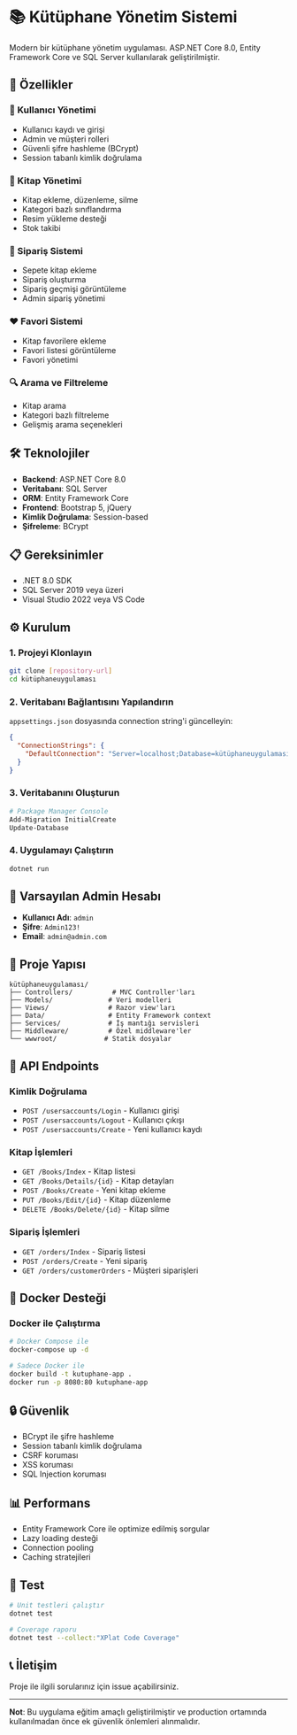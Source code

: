 # 📚 Kütüphane Yönetim Sistemi

Modern bir kütüphane yönetim uygulaması. ASP.NET Core 8.0, Entity Framework Core ve SQL Server kullanılarak geliştirilmiştir.

## 🚀 Özellikler

### 👥 Kullanıcı Yönetimi
- Kullanıcı kaydı ve girişi
- Admin ve müşteri rolleri
- Güvenli şifre hashleme (BCrypt)
- Session tabanlı kimlik doğrulama

### 📖 Kitap Yönetimi
- Kitap ekleme, düzenleme, silme
- Kategori bazlı sınıflandırma
- Resim yükleme desteği
- Stok takibi

### 🛒 Sipariş Sistemi
- Sepete kitap ekleme
- Sipariş oluşturma
- Sipariş geçmişi görüntüleme
- Admin sipariş yönetimi

### ❤️ Favori Sistemi
- Kitap favorilere ekleme
- Favori listesi görüntüleme
- Favori yönetimi

### 🔍 Arama ve Filtreleme
- Kitap arama
- Kategori bazlı filtreleme
- Gelişmiş arama seçenekleri

## 🛠️ Teknolojiler

- **Backend**: ASP.NET Core 8.0
- **Veritabanı**: SQL Server
- **ORM**: Entity Framework Core
- **Frontend**: Bootstrap 5, jQuery
- **Kimlik Doğrulama**: Session-based
- **Şifreleme**: BCrypt

## 📋 Gereksinimler

- .NET 8.0 SDK
- SQL Server 2019 veya üzeri
- Visual Studio 2022 veya VS Code

## ⚙️ Kurulum

### 1. Projeyi Klonlayın
```bash
git clone [repository-url]
cd kütüphaneuygulaması
```

### 2. Veritabanı Bağlantısını Yapılandırın
`appsettings.json` dosyasında connection string'i güncelleyin:
```json
{
  "ConnectionStrings": {
    "DefaultConnection": "Server=localhost;Database=kütüphaneuygulaması;Trusted_Connection=true;TrustServerCertificate=true;"
  }
}
```

### 3. Veritabanını Oluşturun
```bash
# Package Manager Console
Add-Migration InitialCreate
Update-Database
```

### 4. Uygulamayı Çalıştırın
```bash
dotnet run
```

## 👤 Varsayılan Admin Hesabı

- **Kullanıcı Adı**: `admin`
- **Şifre**: `Admin123!`
- **Email**: `admin@admin.com`

## 📁 Proje Yapısı

```
kütüphaneuygulaması/
├── Controllers/          # MVC Controller'ları
├── Models/              # Veri modelleri
├── Views/               # Razor view'ları
├── Data/                # Entity Framework context
├── Services/            # İş mantığı servisleri
├── Middleware/          # Özel middleware'ler
└── wwwroot/            # Statik dosyalar
```

## 🔧 API Endpoints

### Kimlik Doğrulama
- `POST /usersaccounts/Login` - Kullanıcı girişi
- `POST /usersaccounts/Logout` - Kullanıcı çıkışı
- `POST /usersaccounts/Create` - Yeni kullanıcı kaydı

### Kitap İşlemleri
- `GET /Books/Index` - Kitap listesi
- `GET /Books/Details/{id}` - Kitap detayları
- `POST /Books/Create` - Yeni kitap ekleme
- `PUT /Books/Edit/{id}` - Kitap düzenleme
- `DELETE /Books/Delete/{id}` - Kitap silme

### Sipariş İşlemleri
- `GET /orders/Index` - Sipariş listesi
- `POST /orders/Create` - Yeni sipariş
- `GET /orders/customerOrders` - Müşteri siparişleri

## 🐳 Docker Desteği

### Docker ile Çalıştırma
```bash
# Docker Compose ile
docker-compose up -d

# Sadece Docker ile
docker build -t kutuphane-app .
docker run -p 8080:80 kutuphane-app
```

## 🔒 Güvenlik

- BCrypt ile şifre hashleme
- Session tabanlı kimlik doğrulama
- CSRF koruması
- XSS koruması
- SQL Injection koruması

## 📊 Performans

- Entity Framework Core ile optimize edilmiş sorgular
- Lazy loading desteği
- Connection pooling
- Caching stratejileri

## 🧪 Test

```bash
# Unit testleri çalıştır
dotnet test

# Coverage raporu
dotnet test --collect:"XPlat Code Coverage"
```


## 📞 İletişim

Proje ile ilgili sorularınız için issue açabilirsiniz.

---

**Not**: Bu uygulama eğitim amaçlı geliştirilmiştir ve production ortamında kullanılmadan önce ek güvenlik önlemleri alınmalıdır. 
